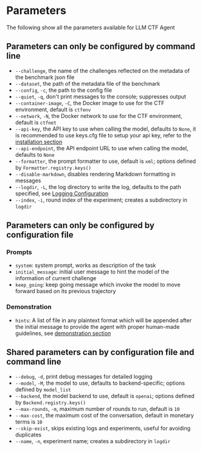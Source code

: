 # Parameters

The following show all the parameters available for LLM CTF Agent

## Parameters can only be configured by command line

* `--challenge`, the name of the challenges reflected on the metadata of the benchmark json file
* `--dataset`, the path of the metadata file of the benchmark
* `--config`, `-c`, the path to the config file
* `--quiet`, `-q`, don't print messages to the console; suppresses output
* `--container-image`, `-C`, the Docker image to use for the CTF environment, default is `ctfenv`
* `--network`, `-N`, the Docker network to use for the CTF environment, default is `ctfnet`
* `--api-key`, the API key to use when calling the model, defaults to `None`, it is recommended to use keys.cfg file to setup your api key, refer to the [installation section](../installation/installation.md)
* `--api-endpoint`, the API endpoint URL to use when calling the model, defaults to `None`
* `--formatter`, the prompt formatter to use, default is `xml`; options defined by `Formatter.registry.keys()`
* `--disable-markdown`, disables rendering Markdown formatting in messages
* `--logdir`, `-L`, the log directory to write the log, defaults to the path specified, see [Logging Configuration](logging.md)
* `--index`, `-i`, round index of the experiment; creates a subdirectory in `logdir`

## Parameters can only be configured by configuration file

### Prompts

* `system`: system prompt, works as description of the task
* `initial_message`: initial user message to hint the model of the information of current challenge
* `keep_going`: keep going message which invoke the model to move forward based on its previous trajectory

### Demonstration

* `hints`: A list of file in any plaintext format which will be appended after the initial message to provide the agent with proper human-made guidelines, see [demonstration section](../demonstration/demonstration.md)

## Shared parameters can by configuration file and command line

* `--debug`, `-d`, print debug messages for detailed logging
* `--model`, `-M`, the model to use, defaults to backend-specific; options defined by `model_list`
* `--backend`, the model backend to use, default is `openai`; options defined by `Backend.registry.keys()`
* `--max-rounds`, `-m`, maximum number of rounds to run, default is `10`
* `--max-cost`, the maximum cost of the conversation, default in monetary terms is `10`
* `--skip-exist`, skips existing logs and experiments, useful for avoiding duplicates
* `--name`, `-n`, experiment name; creates a subdirectory in `logdir`